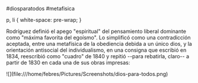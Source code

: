 #diosparatodos #metafisica

p, li { white-space: pre-wrap; } 

Rodríguez definió el apego "espiritual" del pensamiento liberal dominante como "máxima favorita del egoísmo". Lo simplificó como una contradicción aceptada, entre una metafísica de la obediencia debida a un único dios, y la orientación antisocial del individualismo, en una consigna que escribió en 1834, reescribió como "cuadro" de 1840 y repitió --para rebatirla, claro-- a partir de 1830 en cada una de sus obras impresas:

  

!\[\](file:///home/febres/Pictures/Screenshots/dios-para-todos.png)